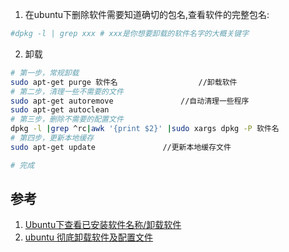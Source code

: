 

1. 在ubuntu下删除软件需要知道确切的包名,查看软件的完整包名:
```bash
#dpkg -l | grep xxx	# xxx是你想要卸载的软件名字的大概关键字
```

2. 卸载

```bash
# 第一步，常规卸载
sudo apt-get purge 软件名                  //卸载软件
# 第二步，清理一些不需要的文件
sudo apt-get autoremove               //自动清理一些程序
sudo apt-get autoclean                
# 第三步，删除不需要的配置文件
dpkg -l |grep ^rc|awk '{print $2}' |sudo xargs dpkg -P 软件名
# 第四步，更新本地缓存
sudo apt-get update               //更新本地缓存文件

# 完成
```






## 参考
1. [Ubuntu下查看已安装软件名称/卸载软件](https://blog.csdn.net/sinat_19569023/article/details/47023641?utm_source=blogxgwz4)
2. [ubuntu 彻底卸载软件及配置文件](https://blog.csdn.net/weixin_42128364/article/details/81297741)